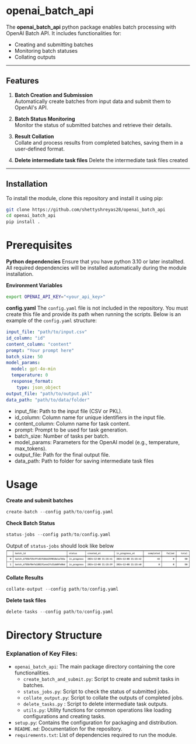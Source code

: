 # openai_batch_api

The **openai_batch_api** python package enables batch processing with OpenAI Batch API. It includes functionalities for:
- Creating and submitting batches
- Monitoring batch statuses
- Collating outputs

---

## Features

1. **Batch Creation and Submission**  
   Automatically create batches from input data and submit them to OpenAI's API.
   
2. **Batch Status Monitoring**  
   Monitor the status of submitted batches and retrieve their details.

3. **Result Collation**  
   Collate and process results from completed batches, saving them in a user-defined format.

4. **Delete intermediate task files**
   Delete the intermediate task files created

---

## Installation

To install the module, clone this repository and install it using pip:

```bash
git clone https://github.com/shettyshreyas28/openai_batch_api
cd openai_batch_api
pip install .
```

# Prerequisites
**Python dependencies**
Ensure that you have python 3.10 or later installted. All required dependencies will be installed automatically during the module installation.

**Environment Variables**
```bash
export OPENAI_API_KEY="<your_api_key>"
```

**config.yaml**
The ```config.yaml``` file is not included in the repository. You must create this file and provide its path when running the scripts. Below is 
an example of the ```config.yaml``` structure:
```yaml
input_file: "path/to/input.csv"
id_column: "id"
content_column: "content"
prompt: "Your prompt here"
batch_size: 50
model_params:
  model: gpt-4o-min
  temperature: 0
  response_format:
    type: json_object
output_file: "path/to/output.pkl"
data_path: "path/to/data/folder"
```
* input_file: Path to the input file (CSV or PKL).
* id_column: Column name for unique identifiers in the input file.
* content_column: Column name for task content.
* prompt: Prompt to be used for task generation.
* batch_size: Number of tasks per batch.
* model_params: Parameters for the OpenAI model (e.g., temperature, max_tokens).
* output_file: Path for the final output file.
* data_path: Path to folder for saving intermediate task files


# Usage

**Create and submit batches**
```python
create-batch --config path/to/config.yaml
```

**Check Batch Status**
```python
status-jobs --config path/to/config.yaml
```
Output of ```status-jobs``` should look like below
![status_jobs.py output](/image/status_jobs_sample.png)

**Collate Results**
```python
collate-output --config path/to/config.yaml
```

**Delete task files**
```python
delete-tasks --config path/to/config.yaml
```

# Directory Structure

### Explanation of Key Files:
- `openai_batch_api`: The main package directory containing the core functionalities.
  - `create_batch_and_submit.py`: Script to create and submit tasks in batches.
  - `status_jobs.py`: Script to check the status of submitted jobs.
  - `collate_output.py`: Script to collate the outputs of completed jobs.
  - `delete_tasks.py` : Script to delete intermediate task outputs.
  - `utils.py`: Utility functions for common operations like loading configurations and creating tasks.
- `setup.py`: Contains the configuration for packaging and distribution.
- `README.md`: Documentation for the repository.
- `requirements.txt`: List of dependencies required to run the module.

